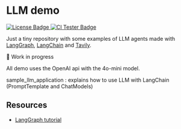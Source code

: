 # LLM demo

<p align="left">
  <a href="https://github.com/pabroux/llm-demo/blob/master/LICENSE">
    <picture>
      <img src="https://img.shields.io/badge/License-MIT-green" alt="License Badge">
    </picture>
  </a>
  <a href="https://github.com/pabroux/llm-demo/actions/workflows/ci.yml">
    <picture>
      <img src="https://github.com/pabroux/llm-demo/actions/workflows/ci.yml/badge.svg" alt="CI Tester Badge">
    </picture>
  </a>
</p>

Just a tiny repository with some examples of LLM agents made with [LangGraph](https://github.com/langchain-ai/langgraph), [LangChain](https://github.com/langchain-ai/langchain) and [Tavily](http://tavily.com/).

🚧 Work in progress

All demo uses the OpenAI api with the 4o-mini model.

sample_llm_application : explains how to use LLM with LangChain (PromptTemplate and ChatModels)



## Resources

- [LangGraph tutorial](https://langchain-ai.github.io/langgraph/concepts/why-langgraph/)
